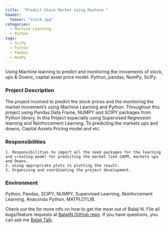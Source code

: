 ```yaml
---
title:  "Predict Stock Market using Machine "
header:
  teaser: "stock.jpg"
categories: 
  - Machine Learning
  - Python
tags:
  - SciPy
  - Python 
  - Pandas 
  - NumPy
---
```


Using Machine learning to predict and monitoring the movements of stock, ups & Downs, capital asset price model. Python, pandas, NumPy, SciPy.

### Project Description
The project involved to predict the stock prices and the monitoring the market movement’s using Machine Learning and Python. Throughout this project using Pandas Data Frame, NUMPY and SCIPY packages from Python library. In this Project especially using Supervised Regression learning and Reinforcement Learning. To predicting the markets ups and downs, Capital Assets Pricing model and etc.    

### Responsibilities
    1. Responsibilities to import all the need packages for the learning and creating model for predicting the market like CAPM, markets ups and Downs.
    2. Using appropriate plots to plotting the result.
    3. Organizing and coordinating the project development. 


### Environment 
Python, Pandas, SCIPY, NUMPY, Supervised Learning, Reinforcement Learning, Anaconda Python, MATPLOTLIB.

Check out the for more info on how to get the most out of Balaji N. File all bugs/feature requests at [BalajiN GitHub repo][Balajin-gh]. If you have questions, you can ask me [Balaji Talk][BalajiN-talk].

[Balajin-gh]:   https://github.com/balajincse
[BalajiN-talk]: mailto:balajincse@outlook.com
